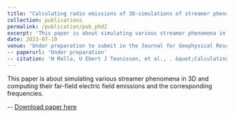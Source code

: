 ```yaml
---
title: "Calculating radio emissions of 3D-simulations of streamer phenomena"
collection: publications
permalink: /publication/pub_phd2
excerpt: 'This paper is about simulating various streamer phenomena in 3D and computing their far-field electric field emissions and the corresponding frequencies.'
date: 2023-07-10
venue: 'Under preparation to submit in the Journal for Geophysical Research'
-- paperurl: 'Under preparation'
-- citation: 'H Malla, U Ebert J Teunissen, et al., . &quot;Calculating radio emissions of 3D-simulations of streamer phenomena.&quot; <i>JGR</i>. 1(1).'
---
```

This paper is about simulating various streamer phenomena in 3D and computing their far-field electric field emissions and the corresponding frequencies.

-- [Download paper here](https://arxiv.org/pdf/2302.11463.pdf)
